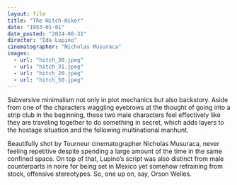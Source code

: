 ```yaml
---
layout: film
title: "The Hitch-Hiker"
date: "1953-01-01"
date_posted: "2024-08-31"
director: "Ida Lupino"
cinematographer: "Nicholas Musuraca"
images:
  - url: "hitch_30.jpeg"
  - url: "hitch_31.jpeg"
  - url: "hitch_20.jpeg"
  - url: "hitch_50.jpeg"
---
```


Subversive minimalism not only in plot mechanics but also backstory. Aside from one of the characters waggling eyebrows at the thought of going into a strip club in the beginning, these two male characters feel effectively like they are traveling together to do something in secret, which adds layers to the hostage situation and the following multinational manhunt. 

Beautifully shot by Tourneur cinematographer Nicholas Musuraca, never feeling repetitive despite spending a large amount of the time in the same confined space. On top of that, Lupino’s script was also distinct from male counterparts in noire for being set in Mexico yet somehow refraining from stock, offensive stereotypes. So, one up on, say, Orson Welles.